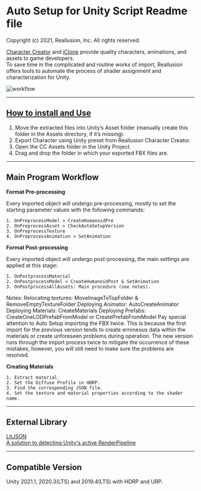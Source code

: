 # Auto Setup for Unity Script Readme file   

Copyright (c) 2021, Reallusion, Inc. All rights reserved.   

[Character Creator](https://www.reallusion.com/character-creator/ "link") and [iClone](https://www.reallusion.com/iclone/default.html "link") provide quality characters, animations, and assets to game developers.  
To save time in the complicated and routine works of import, Reallusion offers tools to automate the process of shader assignment and characterization for Unity.      

![workflow](https://www.reallusion.com/character-creator/includes/images/unity-auto-setup/unity-auto-setup.png "Logo")

-------------------------------------------------
**[How to install and Use](https://manual.reallusion.com/CC_and_IC_Auto_Setup_Plugin/ENU/CC_and_iC_Auto_Setup/1.0/03_for_Unity/Unity_Importing_Character_FBX_File.htm "link")**
-------------------------------------------------
1. Move the extracted files into Unity’s Asset folder (manually create this folder in the Assets directory, if it’s missing).
2. Export Character using Unity preset from Reallusion Character Creator.
3. Open the CC Assets folder in the Unity Project.
4. Drag and drop the folder in which your exported FBX files are.

----------------------
**Main Program Workflow**
----------------------
**Format Pre-processing**

Every imported object will undergo pre-processing, mostly to set the starting parameter values with the following commands:

    1. OnPreprocessModel > CreateHumanoidPre
    2. OnPreprocessAsset > CheckAutoSetupVersion
    3. OnPreprocessTexture
    4. OnPreprocessAnimation > SetAnimation

**Format Post-processing**

Every imported object will undergo post-processing, the main settings are applied at this stage:

    1. OnPostprocessMaterial
    2. OnPostprocessModel > CreateHumanoidPost & SetAnimation
    3. OnPostprocessAllAssets: Main procedure (see notes).

Notes:
Relocating textures: MoveImageToTopFolder & RemoveEmptyTextureFolder
Deploying Animator: AutoCreateAnimator
Deploying Materials: CreateMaterials
Deploying Prefabs: CreateOneLODPrefabFromModel or CreatePrefabFromModel
Pay special attention to Auto Setup importing the FBX twice. This is because the first import for the previous version tends to create erroneous data within the materials or create unforeseen problems during operation. The new version runs through the import process twice to mitigate the occurrence of these mistakes, however, you will still need to make sure the problems are resolved.

**Creating Materials**

    1. Extract material.
    2. Set the Diffuse Profile in HDRP.
    3. Find the corresponding JSON file.
    4. Set the texture and material properties according to the shader name.

----------------------
**External Library**
----------------------
[LitJSON](https://github.com/LitJSON/litjson "link")     
[A solution to detecting Unity's active RenderPipeline](https://gitlab.com/-/snippets/2026367 "link")

----------------------
**Compatible Version**
----------------------
Unity 2021.1, 2020.3(LTS) and 2019.4(LTS) with HDRP and URP.
